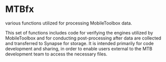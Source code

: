 # MTBfx
various functions utilized for processing MobileToolbox data.

This set of functions includes code for verifying the engines utilized by MobileToolbox 
and for conducting post-processing after data are collected and transferred to Synapse for storage.
It is intended primarily for code development and sharing, in order to enable
users external to the MTB development team to access the necessary files.
